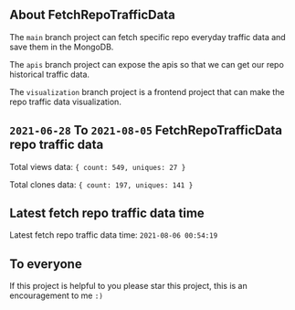 ## About FetchRepoTrafficData

The `main` branch project can fetch specific repo everyday traffic data and save them in the MongoDB.

The `apis` branch project can expose the apis so that we can get our repo historical traffic data.

The `visualization` branch project is a frontend project that can make the repo traffic data visualization.

## `2021-06-28` To `2021-08-05` FetchRepoTrafficData repo traffic data

Total views data: `{ count: 549, uniques: 27 }`

Total clones data: `{ count: 197, uniques: 141 }`

## Latest fetch repo traffic data time

Latest fetch repo traffic data time: `2021-08-06 00:54:19`

## To everyone

If this project is helpful to you please star this project, this is an encouragement to me `:)`



